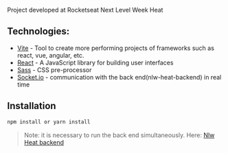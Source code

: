 Project developed at Rocketseat Next Level Week Heat

##  Technologies: 

- [Vite](https://vitejs.dev/) - Tool to create more performing projects of frameworks such as react, vue, angular, etc.
- [React](https://reactjs.org/) - A JavaScript library for building user interfaces
- [Sass](https://sass-lang.com/) -  CSS pre-processor
- [Socket.io](https://socket.io) - communication with the back end(nlw-heat-backend) in real time 

## Installation

```sh
npm install or yarn install 
```

> Note: it is necessary to run the back end simultaneously. Here: [Nlw Heat backend](https://github.com/FireTerminator/NLWHeatBackEnd)